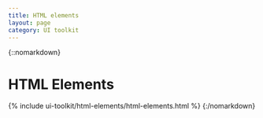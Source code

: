 ```yaml
---
title: HTML elements
layout: page
category: UI toolkit
---
```


{::nomarkdown}
<h1>HTML Elements</h1>

{% include ui-toolkit/html-elements/html-elements.html %}
{:/nomarkdown}